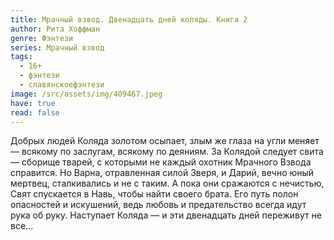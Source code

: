 ```yaml
---
title: Мрачный взвод. Двенадцать дней коляды. Книга 2
author: Рита Хоффман
genre: Фэнтези
series: Мрачный взвод
tags:
  - 16+
  - фэнтези
  - славянскоефэнтези
image: /src/assets/img/409467.jpeg
have: true
read: false
---
```

Добрых людей Коляда золотом осыпает, злым же глаза на угли меняет — всякому по заслугам, всякому по деяниям. За Колядой следует свита — сборище тварей, с которыми не каждый охотник Мрачного Взвода справится. Но Варна, отравленная силой Зверя, и Дарий, вечно юный мертвец, сталкивались и не с таким. А пока они сражаются с нечистью, Свят спускается в Навь, чтобы найти своего брата. Его путь полон опасностей и искушений, ведь любовь и предательство всегда идут рука об руку. Наступает Коляда — и эти двенадцать дней переживут не все...
